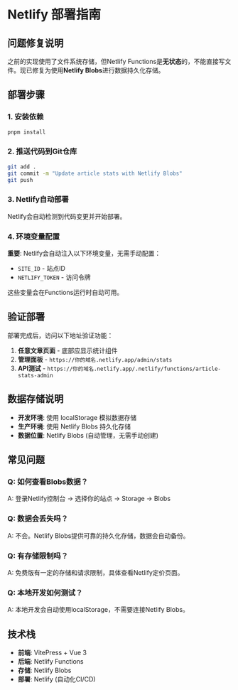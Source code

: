 # Netlify 部署指南

## 问题修复说明

之前的实现使用了文件系统存储，但Netlify Functions是**无状态**的，不能直接写文件。现已修复为使用**Netlify Blobs**进行数据持久化存储。

## 部署步骤

### 1. 安装依赖

```bash
pnpm install
```

### 2. 推送代码到Git仓库

```bash
git add .
git commit -m "Update article stats with Netlify Blobs"
git push
```

### 3. Netlify自动部署

Netlify会自动检测到代码变更并开始部署。

### 4. 环境变量配置

**重要**: Netlify会自动注入以下环境变量，无需手动配置：
- `SITE_ID` - 站点ID
- `NETLIFY_TOKEN` - 访问令牌

这些变量会在Functions运行时自动可用。

## 验证部署

部署完成后，访问以下地址验证功能：

1. **任意文章页面** - 底部应显示统计组件
2. **管理面板** - `https://你的域名.netlify.app/admin/stats`
3. **API测试** - `https://你的域名.netlify.app/.netlify/functions/article-stats-admin`

## 数据存储说明

- **开发环境**: 使用 localStorage 模拟数据存储
- **生产环境**: 使用 Netlify Blobs 持久化存储
- **数据位置**: Netlify Blobs (自动管理，无需手动创建)

## 常见问题

### Q: 如何查看Blobs数据？

A: 登录Netlify控制台 → 选择你的站点 → Storage → Blobs

### Q: 数据会丢失吗？

A: 不会。Netlify Blobs提供可靠的持久化存储，数据会自动备份。

### Q: 有存储限制吗？

A: 免费版有一定的存储和请求限制，具体查看Netlify定价页面。

### Q: 本地开发如何测试？

A: 本地开发会自动使用localStorage，不需要连接Netlify Blobs。

## 技术栈

- **前端**: VitePress + Vue 3
- **后端**: Netlify Functions
- **存储**: Netlify Blobs
- **部署**: Netlify (自动化CI/CD)

